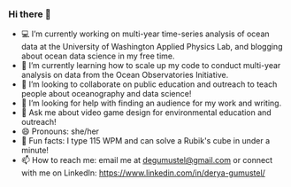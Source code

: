 ### Hi there 👋

<!--
**dgumustel/dgumustel** is a ✨ _special_ ✨ repository because its `README.md` (this file) appears on your GitHub profile.

Here are some ideas to get you started:-->

- :computer: I’m currently working on multi-year time-series analysis of ocean data at the University of Washington Applied Physics Lab, and blogging about ocean data science in my free time.
- 🌱 I’m currently learning how to scale up my code to conduct multi-year analysis on data from the Ocean Observatories Initiative.
- :raised_hands: I’m looking to collaborate on public education and outreach to teach people about oceanography and data science!
- :thought_balloon: I’m looking for help with finding an audience for my work and writing.
- 💬 Ask me about video game design for environmental education and outreach! 
- 😄 Pronouns: she/her
- :tada: Fun facts: I type 115 WPM and can solve a Rubik's cube in under a minute! 
- 📫 How to reach me: email me at degumustel@gmail.com or connect with me on LinkedIn: https://www.linkedin.com/in/derya-gumustel/
